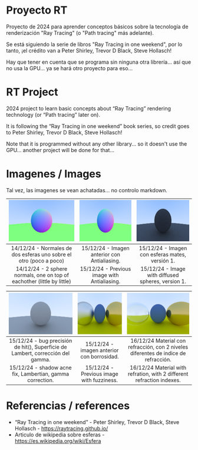 # Proyecto RT

Proyecto de 2024 para aprender conceptos básicos sobre la tecnología de renderización "Ray Tracing" (o "Path tracing" más adelante).

Se está siguiendo la serie de libros "Ray Tracing in one weekend", por lo tanto, ¡el crédito van a Peter Shirley, Trevor D Black, Steve Hollasch!

Hay que tener en cuenta que se programa sin ninguna otra librería... así que no usa la GPU... ya se hará otro proyecto para eso...

# RT Project

2024 project to learn basic concepts about “Ray Tracing” rendering technology (or “Path tracing” later on).

It is following the “Ray Tracing in one weekend” book series, so credit goes to Peter Shirley, Trevor D Black, Steve Hollasch!

Note that it is programmed without any other library... so it doesn't use the GPU... another project will be done for that...

# Imagenes / Images

Tal vez, las imagenes se vean achatadas... no controlo markdown.

| <img src="resultados\2CirculosNormales.png" width=200 height=112> | <img src="resultados\2CirculosNormalesAA.png" width=200 height=112> | <img src="resultados\2EsferasDifusoV1.png" width=200 height=112> |
|:--:|:--:|:--:|
| 14/12/24 - Normales de dos esferas uno sobre el otro (poco a poco)|15/12/24 - Imagen anterior con Antialiasing. | 15/12/24 - Imagen con esferas mates, versión 1. |
| 14/12/24 - 2 sphere normals, one on top of eachother (little by little) | 15/12/24 - Previous image with Antialiasing. | 15/12/24 - Image with diffused spheres, version 1. |

| <img src="resultados\2EsferasDifusoV2.png" width=200 height=112> | <img src="resultados\4EsferasBorroso.png" width=200 height=112> | <img src="resultados\4EsferasRefractante.png" width=200 height=112> |
|:--:|:--:|:--:|
| 15/12/24 - bug precisión de hit(), Superficie de Lambert, corrección del gamma. |  15/12/24 - imagen anterior con borrosidad. | 16/12/24 Material con refracción, con 2 niveles diferentes de indice de refracción. |
| 15/12/24 - shadow acne fix, Lambertian, gamma correction. | 15/12/24 - Previous image with fuzziness. | 16/12/24 Material with refration, with 2 different refraction indexes. |

# Referencias / references

- “Ray Tracing in one weekend” - Peter Shirley, Trevor D Black, Steve Hollasch - <https://raytracing.github.io/>
- Articulo de wikipedia sobre esferas - <https://es.wikipedia.org/wiki/Esfera>
